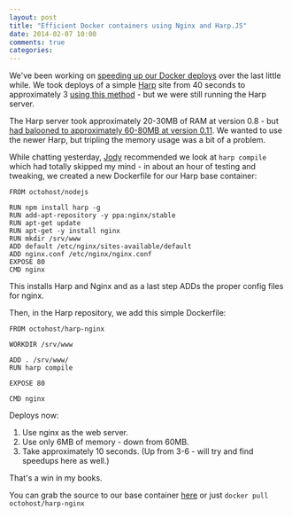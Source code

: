 ```yaml
---
layout: post
title: "Efficient Docker containers using Nginx and Harp.JS"
date: 2014-02-07 10:00
comments: true
categories: 
---
```


We've been working on [speeding up our Docker deploys](http://blog.froese.org/2013/12/17/speeding-up-docker-deploys/) over the last little while. We took deploys of a simple [Harp](http://harpjs.com/) site from 40 seconds to approximately 3 [using this method](https://github.com/darron/handbill-harp-0.8) - but we were still running the Harp server.

The Harp server took approximately 20-30MB of RAM at version 0.8 - but [had balooned to approximately 60-80MB at version 0.11](https://gist.github.com/darron/8740985). We wanted to use the newer Harp, but tripling the memory usage was a bit of a problem.

While chatting yesterday, [Jody](https://github.com/alkema) recommended we look at `harp compile` which had totally skipped my mind - in about an hour of testing and tweaking, we created a new Dockerfile for our Harp base container:

```
FROM octohost/nodejs

RUN npm install harp -g
RUN add-apt-repository -y ppa:nginx/stable
RUN apt-get update
RUN apt-get -y install nginx
RUN mkdir /srv/www
ADD default /etc/nginx/sites-available/default
ADD nginx.conf /etc/nginx/nginx.conf
EXPOSE 80
CMD nginx
```

This installs Harp and Nginx and as a last step ADDs the proper config files for nginx.

Then, in the Harp repository, we add this simple Dockerfile:

```
FROM octohost/harp-nginx

WORKDIR /srv/www

ADD . /srv/www/
RUN harp compile

EXPOSE 80

CMD nginx
```

Deploys now:

1. Use nginx as the web server.
2. Use only 6MB of memory - down from 60MB.
3. Take approximately 10 seconds. (Up from 3-6 - will try and find speedups here as well.)

That's a win in my books.

You can grab the source to our base container [here](https://github.com/octohost/harp-nginx) or just `docker pull octohost/harp-nginx`
